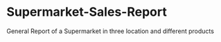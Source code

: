 # Supermarket-Sales-Report
General Report of a Supermarket in three location and different products
